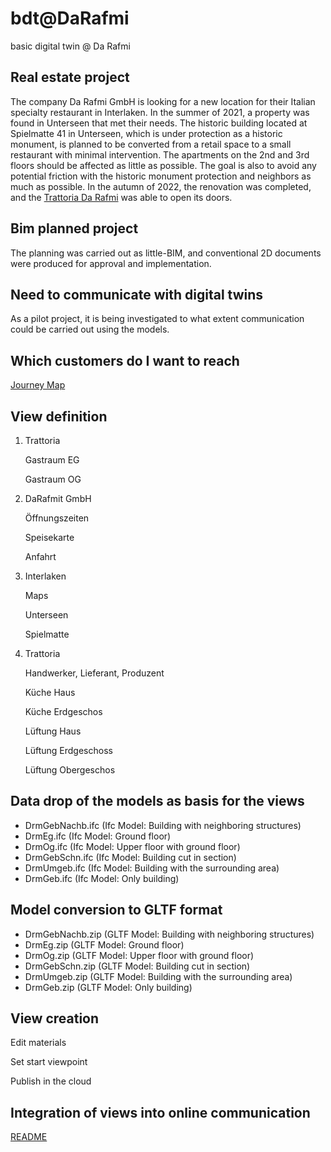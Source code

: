# bdt@DaRafmi
basic digital twin @ Da Rafmi

## Real estate project
The company Da Rafmi GmbH is looking for a new location for their Italian specialty restaurant in Interlaken. In the summer of 2021, a property was found in Unterseen that met their needs. The historic building located at Spielmatte 41 in Unterseen, which is under protection as a historic monument, is planned to be converted from a retail space to a small restaurant with minimal intervention. The apartments on the 2nd and 3rd floors should be affected as little as possible. The goal is also to avoid any potential friction with the historic monument protection and neighbors as much as possible. In the autumn of 2022, the renovation was completed, and the [Trattoria Da Rafmi](https://www.darafmi.ch/index.html) was able to open its doors.


## Bim planned project
The planning was carried out as little-BIM, and conventional 2D documents were produced for approval and implementation.

## Need to communicate with digital twins
As a pilot project, it is being investigated to what extent communication could be carried out using the models.

## Which customers do I want to reach
[Journey Map](https://raw.githubusercontent.com/ulrich3110/BDT-e/main/bdtdrm23_journeymap.png)

## View definition
1. Trattoria

   Gastraum EG
   
   Gastraum OG
   
2. DaRafmit GmbH

   Öffnungszeiten

   Speisekarte
   
   Anfahrt

3. Interlaken

   Maps

   Unterseen

   Spielmatte

4. Trattoria

   Handwerker, Lieferant, Produzent

   Küche Haus

   Küche Erdgeschos

   Lüftung Haus

   Lüftung Erdgeschoss

   Lüftung Obergeschos


## Data drop of the models as basis for the views
- DrmGebNachb.ifc (Ifc Model: Building with neighboring structures)
- DrmEg.ifc (Ifc Model: Ground floor)
- DrmOg.ifc (Ifc Model: Upper floor with ground floor)
- DrmGebSchn.ifc (Ifc Model: Building cut in section)
- DrmUmgeb.ifc (Ifc Model: Building with the surrounding area)
- DrmGeb.ifc (Ifc Model: Only building)

## Model conversion to GLTF format
- DrmGebNachb.zip (GLTF Model: Building with neighboring structures)
- DrmEg.zip (GLTF Model: Ground floor)
- DrmOg.zip (GLTF Model: Upper floor with ground floor)
- DrmGebSchn.zip (GLTF Model: Building cut in section)
- DrmUmgeb.zip (GLTF Model: Building with the surrounding area)
- DrmGeb.zip (GLTF Model: Only building)

## View creation

Edit materials
   
Set start viewpoint
   
Publish in the cloud
   
## Integration of views into online communication


[README](https://github.com/ulrich3110/BDT-e/blob/main/README.md)
